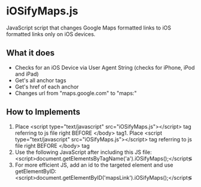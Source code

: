 iOSifyMaps.js
=============

JavaScript script that changes Google Maps formatted links to iOS formatted links only on iOS devices.

What it does
------------

* Checks for an iOS Device via User Agent String (checks for iPhone, iPod and iPad)
* Get's all anchor tags
* Get's href of each anchor
* Changes url from "maps.google.com" to "maps:"

How to Implements
-----------------

1. Place &lt;script type="text/javascript" src="iOSifyMaps.js"&gt;&lt;/script&gt; tag referring to js file right BEFORE &lt;/body&gt; tag1. Place &lt;script type="text/javascript" src="iOSifyMaps.js"&gt;&lt;/script&gt; tag referring to js file right BEFORE &lt;/body&gt; tag
2. Use the following JavaScript after including this JS file:
&lt;script&gt;document.getElementsByTagName('a').iOSifyMaps();&lt;/script&lg;
3. For more efficient JS, add an id to the targeted element and use getElementByID:
&lt;script&gt;document.getElementByID('mapsLink').iOSifyMaps();&lt;/script&lg;